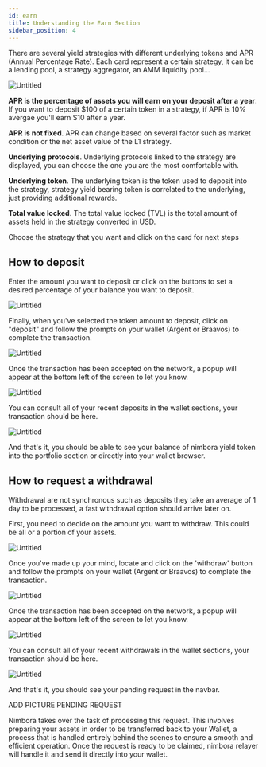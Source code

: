 ```yaml
---
id: earn
title: Understanding the Earn Section
sidebar_position: 4
---
```

There are several yield strategies with different underlying tokens and APR (Annual Percentage Rate). Each card represent a certain strategy, it can be a lending pool, a strategy aggregator, an AMM liquidity pool...

![Untitled](https://docs-test.nimbora.io/assets/images/earn-02efbac5db3657ee4f760c1ff3d2ae9e.png)

**APR is the percentage of assets you will earn on your deposit after a year**. If you want to deposit $100 of a certain token in a strategy, if APR is 10% avergae you'll earn $10 after a year.

**APR is not fixed**. APR can change based on several factor such as market condition or the net asset value of the L1 strategy.

**Underlying protocols**. Underlying protocols linked to the strategy are displayed, you can choose the one you are the most comfortable with.

**Underlying token**. The underlying token is the token used to deposit into the strategy, strategy yield bearing token is correlated to the underlying, just providing additional rewards.

**Total value locked**. The total value locked (TVL) is the total amount of assets held in the strategy converted in USD.

Choose the strategy that you want and click on the card for next steps

## How to deposit[](https://docs-test.nimbora.io/docs/concepts/guide/earn#how-to-deposit)

Enter the amount you want to deposit or click on the buttons to set a desired percentage of your balance you want to deposit.

![Untitled](https://docs-test.nimbora.io/assets/images/hdeposit-2c9739e577fb68d5c36a58894f2b6b52.png)

Finally, when you've selected the token amount to deposit, click on "deposit" and follow the prompts on your wallet (Argent or Braavos) to complete the transaction.

![Untitled](https://docs-test.nimbora.io/assets/images/rdeposit-cfe38a5db09ad1703071feb70034c70a.png)

Once the transaction has been accepted on the network, a popup will appear at the bottom left of the screen to let you know.

![Untitled](https://docs-test.nimbora.io/assets/images/fdeposit-0cc5c258a91f49cf0b7d4fb88d7825e5.png)

You can consult all of your recent deposits in the wallet sections, your transaction should be here.

![Untitled](https://docs-test.nimbora.io/assets/images/cdeposit-4f5f78124255f9fcddf241ff4bac92e7.png)

And that's it, you should be able to see your balance of nimbora yield token into the portfolio section or directly into your wallet browser.

## How to request a withdrawal[](https://docs-test.nimbora.io/docs/concepts/guide/earn#how-to-request-a-withdrawal)

Withdrawal are not synchronous such as deposits they take an average of 1 day to be processed, a fast withdrawal option should arrive later on.

First, you need to decide on the amount you want to withdraw. This could be all or a portion of your assets.

![Untitled](https://docs-test.nimbora.io/assets/images/hwithdraw-bb99e9cb7b54d816e533337ca347f299.png)

Once you've made up your mind, locate and click on the 'withdraw' button and follow the prompts on your wallet (Argent or Braavos) to complete the transaction.

![Untitled](https://docs-test.nimbora.io/assets/images/rwithdraw-c9c51143f73797cad10399cb2ba64eb9.png)

Once the transaction has been accepted on the network, a popup will appear at the bottom left of the screen to let you know.

![Untitled](https://docs-test.nimbora.io/assets/images/fwithdraw-130e23331a37422e279fcdcd8c8e1546.png)

You can consult all of your recent withdrawals in the wallet sections, your transaction should be here.

![Untitled](https://docs-test.nimbora.io/assets/images/cwithdraw-02b0fd254c20c04daeffecae13c31bf1.png)

And that's it, you should see your pending request in the navbar.

ADD PICTURE PENDING REQUEST

Nimbora takes over the task of processing this request. This involves preparing your assets in order to be transferred back to your Wallet, a process that is handled entirely behind the scenes to ensure a smooth and efficient operation. Once the request is ready to be claimed, nimbora relayer will handle it and send it directly into your wallet.
